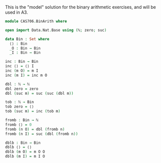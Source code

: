 This is the "model" solution for the binary arithmetic exercises, and
will be used in A3.

```agda
module CAS706.BinArith where

open import Data.Nat.Base using (ℕ; zero; suc)

data Bin : Set where
  ⟨⟩ : Bin
  _O : Bin → Bin
  _I : Bin → Bin

inc : Bin → Bin
inc ⟨⟩ = ⟨⟩ I
inc (m O) = m I
inc (m I) = inc m O

dbl : ℕ → ℕ
dbl zero = zero
dbl (suc m) = suc (suc (dbl m))

tob : ℕ → Bin
tob zero = ⟨⟩
tob (suc m) = inc (tob m)

fromb : Bin → ℕ
fromb ⟨⟩ = 0
fromb (n O) = dbl (fromb n)
fromb (n I) = suc (dbl (fromb n))

dblb : Bin → Bin
dblb ⟨⟩ = ⟨⟩
dblb (m O) = m O O
dblb (m I) = m I O
```
